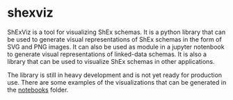 # shexviz

ShExViz is a tool for visualizing ShEx schemas. It is a python library that can be used to generate visual representations 
of ShEx schemas in the form of SVG and PNG images. It can also be used as module in a jupyter notenbook to generate visual representations of 
linked-data schemas. It is also a library that can be used to visualize ShEx schemas in other applications.

The library is still in heavy development and is not yet ready for production use. There are some examples
of the visualizations that can be generated in the [notebooks](notebooks/) folder.